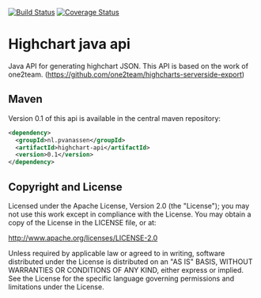 [![Build Status](https://travis-ci.org/geckoboard-java-api/highchart-java-api.svg?branch=master)](https://travis-ci.org/geckoboard-java-api/highchart-java-api)
[![Coverage Status](https://coveralls.io/repos/pvanassen/highchart-java-api/badge.png)](https://coveralls.io/r/pvanassen/highchart-java-api)

Highchart java api
=============

Java API for generating highchart JSON. This API is based on the work of one2team. (https://github.com/one2team/highcharts-serverside-export)

Maven
-----
Version 0.1 of this api is available in the central maven repository: 
```Xml
<dependency>
  <groupId>nl.pvanassen</groupId>
  <artifactId>highchart-api</artifactId>
  <version>0.1</version>
</dependency>
```

Copyright and License
---------------------

Licensed under the Apache License, Version 2.0 (the "License"); you may not use this work except in compliance with the License. You may obtain a copy of the License in the LICENSE file, or at:

http://www.apache.org/licenses/LICENSE-2.0

Unless required by applicable law or agreed to in writing, software distributed under the License is distributed on an "AS IS" BASIS, WITHOUT WARRANTIES OR CONDITIONS OF ANY KIND, either express or implied. See the License for the specific language governing permissions and limitations under the License.
